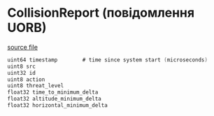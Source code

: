 # CollisionReport (повідомлення UORB)

[source file](https://github.com/PX4/PX4-Autopilot/blob/main/msg/CollisionReport.msg)

```c
uint64 timestamp		# time since system start (microseconds)
uint8 src
uint32 id
uint8 action
uint8 threat_level
float32 time_to_minimum_delta
float32 altitude_minimum_delta
float32 horizontal_minimum_delta

```

